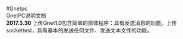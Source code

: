 #Gnetpc
</br>GnetPC说明文档
</br><b>2017.3.30</b>	上传Gnet1.0包含简单的窗体程序：具有发送消息的功能。上传sockettest，具有基本的发送任何文件、发送文本文件的功能。
